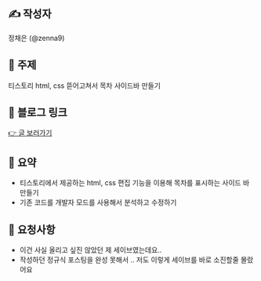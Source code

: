 ## ✍️ 작성자

정채은 (@zenna9)

## 📌 주제

티스토리 html, css 뜯어고쳐서 목차 사이드바 만들기

## 🔗 블로그 링크

[👉 글 보러가기](https://zenna9.tistory.com/172)

## 📝 요약

- 티스토리에서 제공하는 html, css 편집 기능을 이용해 목차를 표시하는 사이드 바 만들기
- 기존 코드를 개발자 모드를 사용해서 분석하고 수정하기

## 🤝 요청사항

- 이건 사실 올리고 싶진 않았던 제 세이브였는데요..
- 작성하던 정규식 포스팅을 완성 못해서 .. 저도 이렇게 세이브를 바로 소진할줄 몰랐어요 

